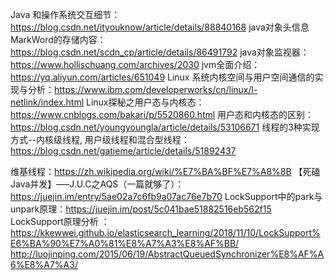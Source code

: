 Java 和操作系统交互细节：https://blog.csdn.net/ityouknow/article/details/88840168
java对象头信息MarkWord的存储内容：https://blog.csdn.net/scdn_cp/article/details/86491792
java对象监视器：https://www.hollischuang.com/archives/2030
jvm全面介绍：https://yq.aliyun.com/articles/651049
Linux 系统内核空间与用户空间通信的实现与分析：https://www.ibm.com/developerworks/cn/linux/l-netlink/index.html
Linux探秘之用户态与内核态：https://www.cnblogs.com/bakari/p/5520860.html
用户态和内核态的区别：https://blog.csdn.net/youngyoungla/article/details/53106671
线程的3种实现方式--内核级线程, 用户级线程和混合型线程：https://blog.csdn.net/gatieme/article/details/51892437

维基线程：https://zh.wikipedia.org/wiki/%E7%BA%BF%E7%A8%8B
【死磕Java并发】—–J.U.C之AQS（一篇就够了）：https://juejin.im/entry/5ae02a7c6fb9a07ac76e7b70
LockSupport中的park与unpark原理：https://juejin.im/post/5c041bae51882516eb562f15
LockSupport原理分析 ：https://kkewwei.github.io/elasticsearch_learning/2018/11/10/LockSupport%E6%BA%90%E7%A0%81%E8%A7%A3%E8%AF%BB/
http://luojinping.com/2015/06/19/AbstractQueuedSynchronizer%E8%AF%A6%E8%A7%A3/